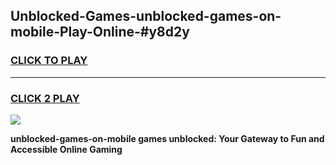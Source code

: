 
## Unblocked-Games-unblocked-games-on-mobile-Play-Online-#y8d2y
<h3>
<a href="https://premium.freeplayer.one?title=unblocked-games-on-mobile&ref=27F">CLICK TO PLAY</a></h3>
<hr>

<h3>
<a href="https://premium.freeplayer.one?title=unblocked-games-on-mobile&ref=27F">CLICK 2 PLAY</a>
  
</h3>

<a href="https://premium.freeplayer.one?title=unblocked-games-on-mobile&ref=27F"><img src="https://clearcache.store/games.png"></a>


**unblocked-games-on-mobile games unblocked: Your Gateway to Fun and Accessible Online Gaming**
